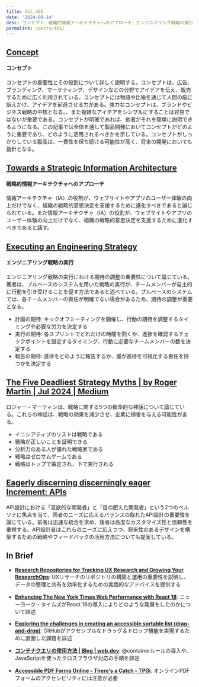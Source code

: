```yaml
---
title: Vol.465
date: '2024-08-14'
desc: コンセプト、戦略的情報アーキテクチャへのアプローチ、エンジニアリング戦略の実行、ほか計10リンク
permalink: /posts/465/
---
```



## [Concept](https://www.doc.cc/articles/concept)
#### コンセプト

コンセプトの重要性とその役割について詳しく説明する。コンセプトは、広告、ブランディング、マーケティング、デザインなどの分野でアイデアを伝え、販売するために広く利用されている。コンセプトには物語や比喩を通じて人間の脳に訴えかけ、アイデアを前進させる力がある。強力なコンセプトは、ブランドやビジネス戦略の中核となる。、また複雑なアイデアをシンプルにすることは容易ではないが重要である。コンセプトが明確であれば、他者がそれを簡単に説明できるようになる。この記事では全体を通して製品開発においてコンセプトがどのように重要であり、どのように活用されるべきかを示している。コンセプトがしっかりしている製品は、一貫性を保ち続ける可能性が高く、将来の開発においても指針となる。


## [Towards a Strategic Information Architecture](https://jarango.com/2024/07/07/towards-a-strategic-information-architecture/)
#### 戦略的情報アーキテクチャへのアプローチ

情報アーキテクチャ（IA）の役割が、ウェブサイトやアプリのユーザー体験の向上だけでなく、組織の戦略的意思決定を支援するために進化すべきであると論じられている。また情報アーキテクチャ（IA）の役割が、ウェブサイトやアプリのユーザー体験の向上だけでなく、組織の戦略的意思決定を支援するために進化すべきであると話す。


## [Executing an Engineering Strategy](https://learnings.aleixmorgadas.dev/p/executing-an-engineering-strategy)
#### エンジニアリング戦略の実行

エンジニアリング戦略の実行における期待の調整の重要性について論じている。著者は、プルベースのシステムを用いた戦略の実行が、チームメンバーが自主的に行動を引き受けることを促す方法であると述べている。プルベースのシステムでは、各チームメンバーの責任が明確でない場合があるため、期待の調整が重要となる。

- 計画の期待: キックオフミーティングを開催し、行動の期待を調整するタイミングや必要な労力を決定する
- 実行の期待: 各スプリントでどれだけの時間を割くか、進捗を確認するチェックポイントを設定するタイミング、行動に必要なチームメンバーの数を決定する
- 報告の期待: 進捗をどのように報告するか、誰が進捗を可視化する責任を持つかを決定する


## [The Five Deadliest Strategy Myths | by Roger Martin | Jul 2024 | Medium](https://rogermartin.medium.com/the-five-deadliest-strategy-myths-7331995f68fd)

ロジャー・マーティンは、戦略に関する5つの致命的な神話について論じている。これらの神話は、戦略の効果を減少させ、企業に損害を与える可能性がある。

- イニシアティブのリストは戦略である
- 戦略が正しいことを証明できる
- 分析力のある人が優れた戦略家である
- 戦略はゼロサムゲームである
- 戦略はトップで策定され、下で実行される


## [Eagerly discerning discerningly eager  Increment: APIs](https://increment.com/apis/api-design-for-eager-discerning-developers/)

API設計における「意欲的な開発者」と「目の肥えた開発者」という2つのペルソナに焦点を当て、両者のニーズに応えるバランスの取れたAPI設計の重要性を論じている。前者は迅速な統合を求め、後者は高度なカスタマイズ性と信頼性を重視する。API設計者はこれらのニーズに応えつつ、将来性のあるデザインを構築するための戦略やフィードバックの活用方法についても提案している。


## In Brief

- **[Research Repositories for Tracking UX Research and Growing Your ResearchOps](https://www.nngroup.com/articles/research-repositories/)**: UXリサーチのリポジトリの構築と運用の重要性を説明し、データの整理と共有を効率化するための実践的なアドバイスを提供する

- **[Enhancing The New York Times Web Performance with React 18](https://open.nytimes.com/enhancing-the-new-york-times-web-performance-with-react-18-d6f91a7c5af8)**: ニューヨーク・タイムズがReact 18の導入によりどのような発展をしたのかについて詳述

- **[Exploring the challenges in creating an accessible sortable list (drag-and-drop)](https://github.blog/2024-07-09-exploring-the-challenges-in-creating-an-accessible-sortable-list-drag-and-drop/)**: GitHubがアクセシブルなドラッグ＆ドロップ機能を実現するために直面した課題を詳述

- **[コンテナクエリの使用方法 | Blog | web.dev](https://web.dev/blog/how-to-use-container-queries-now?hl=ja)**: @containerルールの導入や、JavaScriptを使ったクロスブラウザ対応の手順を詳述

- **[Accessible PDF Forms Online - There's a Catch - TPGi](https://www.tpgi.com/accessible-pdf-forms-online-theres-a-catch/)**: オンラインPDFフォームのアクセシビリティには注意が必要


